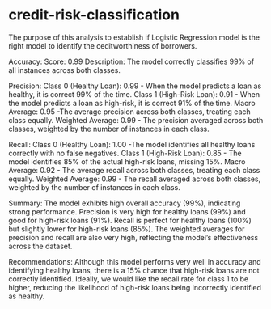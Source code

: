 # credit-risk-classification
The purpose of this analysis to establish if Logistic Regression model is the right model to identify the ceditworthiness of borrowers.

Accuracy:
Score: 0.99
Description: The model correctly classifies 99% of all instances across both classes.

Precision:
Class 0 (Healthy Loan): 0.99 - When the model predicts a loan as healthy, it is correct 99% of the time.
Class 1 (High-Risk Loan): 0.91 - When the model predicts a loan as high-risk, it is correct 91% of the time.
Macro Average: 0.95 -The average precision across both classes, treating each class equally.
Weighted Average: 0.99 - The precision averaged across both classes, weighted by the number of instances in each class.

Recall:
Class 0 (Healthy Loan): 1.00 -The model identifies all healthy loans correctly with no false negatives.
Class 1 (High-Risk Loan): 0.85 - The model identifies 85% of the actual high-risk loans, missing 15%.
Macro Average: 0.92 - The average recall across both classes, treating each class equally.
Weighted Average: 0.99 - The recall averaged across both classes, weighted by the number of instances in each class.

Summary:
The model exhibits high overall accuracy (99%), indicating strong performance.
Precision is very high for healthy loans (99%) and good for high-risk loans (91%).
Recall is perfect for healthy loans (100%) but slightly lower for high-risk loans (85%).
The weighted averages for precision and recall are also very high, reflecting the model’s effectiveness across the dataset.

Recommendations:
Although this model performs very well in accuracy and identifying healthy loans, there is a 15% chance that high-risk loans are not correctly identified. Ideally, we would like the recall rate for class 1 to be higher, reducing the likelihood of high-risk loans being incorrectly identified as healthy.
